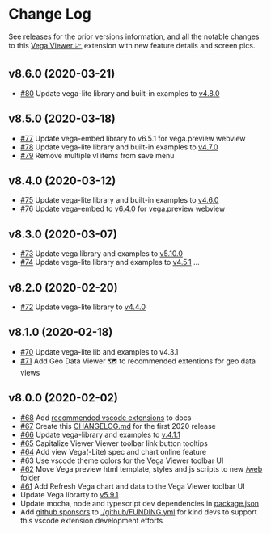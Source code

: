 # Change Log

See [releases](https://github.com/RandomFractals/vscode-vega-viewer/releases)
for the prior versions information, and all the notable changes to this [Vega Viewer 📈](https://marketplace.visualstudio.com/items?itemName=RandomFractalsInc.vscode-vega-viewer) extension with new feature details and screen pics.

## v8.6.0 (2020-03-21)

- [#80](https://github.com/RandomFractals/vscode-vega-viewer/issues/80)
Update vega-lite library and built-in examples to [v4.8.0](https://github.com/vega/vega-lite/releases/tag/v4.8.0)

## v8.5.0 (2020-03-18)

- [#77](https://github.com/RandomFractals/vscode-vega-viewer/issues/77)
Update vega-embed library to v6.5.1 for vega.preview webview
- [#78](https://github.com/RandomFractals/vscode-vega-viewer/issues/78)
Update vega-lite library and built-in examples to [v4.7.0](https://github.com/vega/vega-lite/releases/tag/v4.7.0)
- [#79](https://github.com/RandomFractals/vscode-vega-viewer/issues/79)
Remove multiple vl items from save menu

## v8.4.0 (2020-03-12)

- [#75](https://github.com/RandomFractals/vscode-vega-viewer/issues/75)
Update vega-lite library and built-in examples to [v4.6.0](https://github.com/vega/vega-lite/releases/tag/v4.6.0)
- [#76](https://github.com/RandomFractals/vscode-vega-viewer/issues/76)
Update vega-embed to [v6.4.0](https://github.com/vega/vega-embed/commits/master) for vega.preview webview

## v8.3.0 (2020-03-07)

- [#73](https://github.com/RandomFractals/vscode-vega-viewer/issues/73)
Update vega library and examples to [v5.10.0](https://github.com/vega/vega/releases/tag/v5.10.0)
- [#74](https://github.com/RandomFractals/vscode-vega-viewer/issues/74)
Update vega-lite library and examples to [v4.5.1](https://github.com/vega/vega-lite/releases) ...

## v8.2.0 (2020-02-20)

- [#72](https://github.com/RandomFractals/vscode-vega-viewer/issues/72)
Update vega-lite library to [v4.4.0](https://github.com/vega/vega-lite/releases/tag/v4.4.0)

## v8.1.0 (2020-02-18)

- [#70](https://github.com/RandomFractals/vscode-vega-viewer/issues/70)
Update vega-lite lib and examples to v4.3.1
- [#71](https://github.com/RandomFractals/vscode-vega-viewer/issues/71)
Add Geo Data Viewer 🗺️  to recommended extentions for geo data views

## v8.0.0 (2020-02-02)

- [#68](https://github.com/RandomFractals/vscode-vega-viewer/issues/68)
Add [recommended vscode extensions](https://github.com/RandomFractals/vscode-vega-viewer#recommended-extensions) to docs
- [#67](https://github.com/RandomFractals/vscode-vega-viewer/issues/67)
Create this [CHANGELOG.md](https://github.com/RandomFractals/vscode-vega-viewer/blob/master/CHANGELOG.md) for the first 2020 release
- [#66](https://github.com/RandomFractals/vscode-vega-viewer/issues/66)
Update vega-library and examples to [v.4.1.1](https://github.com/vega/vega-lite/releases)
- [#65](https://github.com/RandomFractals/vscode-vega-viewer/issues/65)
Capitalize Viewer Viewer toolbar link button tooltips
- [#64](https://github.com/RandomFractals/vscode-vega-viewer/issues/64)
Add view Vega(-Lite) spec and chart online feature
- [#63](https://github.com/RandomFractals/vscode-vega-viewer/issues/63)
Use vscode theme colors for the Vega Viewer toolbar UI
- [#62](https://github.com/RandomFractals/vscode-vega-viewer/issues/62)
Move Vega preview html template, styles and js scripts to new [/web](https://github.com/RandomFractals/vscode-vega-viewer/tree/master/web) folder
- [#61](https://github.com/RandomFractals/vscode-vega-viewer/issues/61)
Add Refresh Vega chart and data to the Vega Viewer toolbar UI
- Update Vega librarty to [v5.9.1](https://github.com/vega/vega/releases)
- Update mocha, node and typescript dev dependencies in [package.json](https://github.com/RandomFractals/vscode-vega-viewer/blob/master/package.json#L210)
- Add [github sponsors](https://github.com/sponsors/RandomFractals) to [./github/FUNDING.yml](https://github.com/RandomFractals/vscode-vega-viewer/blob/master/.github/FUNDING.yml) for kind devs to support this vscode extension development efforts
